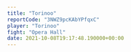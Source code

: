```yaml
---
title: "Torinoo"
reportCode: "3NWZ9pcKAbYPfqxC"
player: "Torinoo"
fight: "Opera Hall"
date: 2021-10-08T19:17:48.190000+00:00
---
```

